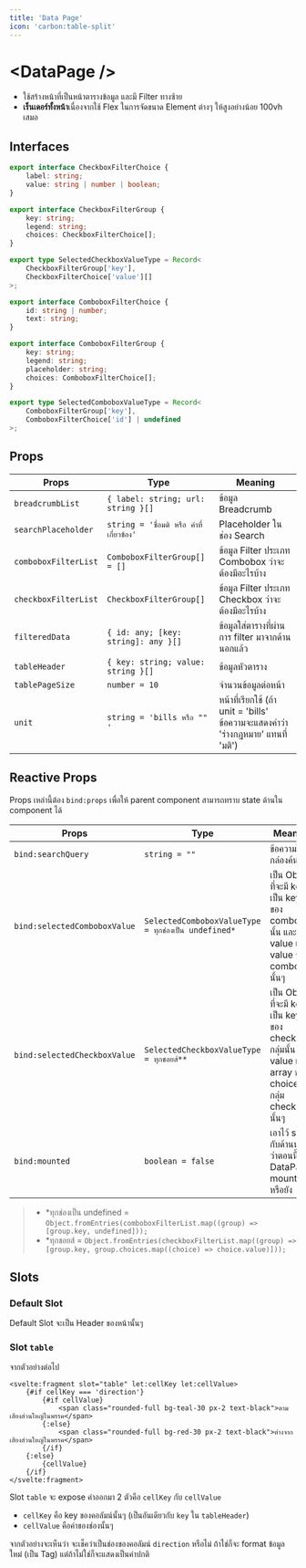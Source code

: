 ```yaml
---
title: 'Data Page'
icon: 'carbon:table-split'
---
```


# \<DataPage \/\>

- ใช้สร้างหน้าที่เป็นหน้าตารางข้อมูล และมี Filter ทางซ้าย
- **เร็นเดอร์ทั้งหน้า**เนื่องจากใช้ Flex ในการจัดขนาด Element ต่างๆ ให้สูงอย่างน้อย 100vh เสมอ

## Interfaces

```ts
export interface CheckboxFilterChoice {
	label: string;
	value: string | number | boolean;
}

export interface CheckboxFilterGroup {
	key: string;
	legend: string;
	choices: CheckboxFilterChoice[];
}

export type SelectedCheckboxValueType = Record<
	CheckboxFilterGroup['key'],
	CheckboxFilterChoice['value'][]
>;

export interface ComboboxFilterChoice {
	id: string | number;
	text: string;
}

export interface ComboboxFilterGroup {
	key: string;
	legend: string;
	placeholder: string;
	choices: ComboboxFilterChoice[];
}

export type SelectedComboboxValueType = Record<
	ComboboxFilterGroup['key'],
	ComboboxFilterChoice['id'] | undefined
>;
```

## Props

| Props                | Type                                      | Meaning                                                                           |
| -------------------- | ----------------------------------------- | --------------------------------------------------------------------------------- |
| `breadcrumbList`     | `{ label: string; url: string }[]`        | ข้อมูล Breadcrumb                                                                 |
| `searchPlaceholder`  | `string = 'ชื่อมติ หรือ คำที่เกี่ยวข้อง'` | Placeholder ในช่อง Search                                                         |
| `comboboxFilterList` | `ComboboxFilterGroup[] = []`              | ข้อมูล Filter ประเภท Combobox ว่าจะต้องมีอะไรบ้าง                                 |
| `checkboxFilterList` | `CheckboxFilterGroup[]`                   | ข้อมูล Filter ประเภท Checkbox ว่าจะต้องมีอะไรบ้าง                                 |
| `filteredData`       | `{ id: any; [key: string]: any }[]`       | ข้อมูลใส่ตารางที่ผ่านการ filter มาจากด้านนอกแล้ว                                  |
| `tableHeader`        | `{ key: string; value: string }[]`        | ข้อมูลหัวตาราง                                                                    |
| `tablePageSize`      | `number = 10`                             | จำนวนข้อมูลต่อหน้า                                                                |
| `unit`               | `string = 'bills หรือ "" '`               | หน้าที่เรียกใช้ (ถ้า unit = 'bills' ข้อความจะแสดงคำว่า 'ร่างกฎหมาย' แทนที่ 'มติ') |

## Reactive Props

Props เหล่านี้ต้อง `bind:props` เพื่อให้ parent component สามารถทราบ state ด้านใน component ได้

| Props                        | Type                                                 | Meaning                                                                                                         |
| ---------------------------- | ---------------------------------------------------- | --------------------------------------------------------------------------------------------------------------- |
| `bind:searchQuery`           | `string = ""`                                        | ข้อความในกล่องค้นหา                                                                                             |
| `bind:selectedComboboxValue` | `SelectedComboboxValueType = ทุกช่องเป็น undefined*` | เป็น Object ที่จะมี key เป็น key ของ combobox นั้น และ value เป็น value ของ combobox นั้นๆ                      |
| `bind:selectedCheckboxValue` | `SelectedCheckboxValueType = ทุกชอยส์**`             | เป็น Object ที่จะมี key เป็น key ของ checkbox กลุ่มนั้น และ value เป็น array ของ choice ของกลุ่ม checkbox นั้นๆ |
| `bind:mounted`               | `boolean = false`                                    | เอาไว้ sync กับด้านนอกว่าตอนนี้ DataPage mount แล้วหรือยัง                                                      |

> - \*ทุกช่องเป็น undefined = `Object.fromEntries(comboboxFilterList.map((group) => [group.key, undefined]));`
> - \*ทุกชอยส์ = `Object.fromEntries(checkboxFilterList.map((group) => [group.key, group.choices.map((choice) => choice.value)]));`

## Slots

### Default Slot

Default Slot จะเป็น Header ของหน้านั้นๆ

### Slot `table`

จากตัวอย่างต่อไป

```svelte
<svelte:fragment slot="table" let:cellKey let:cellValue>
	{#if cellKey === 'direction'}
		{#if cellValue}
			<span class="rounded-full bg-teal-30 px-2 text-black">ตามเสียงส่วนใหญ่ในพรรค</span>
		{:else}
			<span class="rounded-full bg-red-30 px-2 text-black">ต่างจากเสียงส่วนใหญ่ในพรรค</span>
		{/if}
	{:else}
		{cellValue}
	{/if}
</svelte:fragment>
```

Slot `table` จะ expose ค่าออกมา 2 ตัวคือ `cellKey` กับ `cellValue`

- `cellKey` คือ key ของคอลัมน์นั้นๆ (เป็นอันเดียวกับ `key` ใน `tableHeader`)
- `cellValue` คือค่าของช่องนั้นๆ

จากตัวอย่างจะเห็นว่า จะเช็คว่าเป็นช่องของคอลัมน์ `direction` หรือไม่ ถ้าใช่ก็จะ format ข้อมูลใหม่ (เป็น Tag) แต่ถ้าไม่ใช่ก็จะแสดงเป็นค่าปกติ
